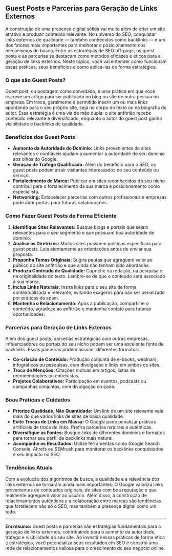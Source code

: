## Guest Posts e Parcerias para Geração de Links Externos

A construção de uma presença digital sólida vai muito além de criar um site atrativo e produzir conteúdo relevante. No universo do SEO, conquistar links externos de qualidade — também conhecidos como backlinks — é um dos fatores mais importantes para melhorar o posicionamento nos mecanismos de busca. Entre as estratégias de SEO off-page, os guest posts e as parcerias se destacam como métodos eficazes e éticos para a geração de links externos. Neste tópico, você vai entender como funcionam essas práticas, seus benefícios e como aplicá-las de forma estratégica.

### O que são Guest Posts?

Guest post, ou postagem como convidado, é uma prática em que você escreve um artigo para ser publicado no blog ou site de outra pessoa ou empresa. Em troca, geralmente é permitido inserir um ou mais links apontando para o seu próprio site, seja no corpo do texto ou na biografia do autor. Essa estratégia é uma via de mão dupla: o site anfitrião recebe conteúdo relevante e diversificado, enquanto o autor do guest post ganha visibilidade e backlinks de qualidade.

### Benefícios dos Guest Posts

- **Aumento da Autoridade do Domínio:** Links provenientes de sites relevantes e confiáveis ajudam a aumentar a autoridade do seu domínio aos olhos do Google.
- **Geração de Tráfego Qualificado:** Além do benefício para o SEO, os guest posts podem atrair visitantes interessados no seu conteúdo ou serviço.
- **Fortalecimento de Marca:** Publicar em sites reconhecidos do seu nicho contribui para o fortalecimento da sua marca e posicionamento como especialista.
- **Networking:** Estabelecer parcerias com outros profissionais e empresas pode abrir portas para futuras colaborações.

### Como Fazer Guest Posts de Forma Eficiente

1. **Identifique Sites Relevantes:** Busque blogs e portais que sejam relevantes para o seu segmento e que possuam boa autoridade de domínio.
2. **Analise as Diretrizes:** Muitos sites possuem políticas específicas para guest posts. Leia atentamente as orientações antes de enviar sua proposta.
3. **Proponha Temas Originais:** Sugira pautas que agreguem valor ao público do site anfitrião e que ainda não tenham sido abordadas.
4. **Produza Conteúdo de Qualidade:** Capriche na redação, na pesquisa e na originalidade do texto. Lembre-se de que o conteúdo será associado à sua marca.
5. **Inclua Links Naturais:** Insira links para o seu site de forma contextualizada e relevante, evitando exageros para não ser penalizado por práticas de spam.
6. **Mantenha o Relacionamento:** Após a publicação, compartilhe o conteúdo, agradeça ao anfitrião e mantenha contato para futuras oportunidades.

### Parcerias para Geração de Links Externos

Além dos guest posts, parcerias estratégicas com outras empresas, influenciadores ou portais do seu nicho podem ser uma excelente fonte de backlinks. Essas parcerias podem assumir diferentes formatos:

- **Co-criação de Conteúdo:** Produção conjunta de e-books, webinars, infográficos ou pesquisas, com divulgação e links em ambos os sites.
- **Troca de Menções:** Citações mútuas em artigos, listas de recomendações ou entrevistas.
- **Projetos Colaborativos:** Participação em eventos, podcasts ou campanhas conjuntas, com divulgação cruzada.

### Boas Práticas e Cuidados

- **Priorize Qualidade, Não Quantidade:** Um link de um site relevante vale mais do que vários links de sites de baixa qualidade.
- **Evite Trocas de Links em Massa:** O Google pode penalizar práticas artificiais de troca de links. Prefira parcerias naturais e autênticas.
- **Diversifique as Fontes:** Busque links de diferentes domínios e formatos para tornar seu perfil de backlinks mais natural.
- **Acompanhe os Resultados:** Utilize ferramentas como Google Search Console, Ahrefs ou SEMrush para monitorar os backlinks conquistados e seu impacto no SEO.

### Tendências Atuais

Com a evolução dos algoritmos de busca, a qualidade e a relevância dos links externos se tornaram ainda mais importantes. O Google valoriza links provenientes de conteúdos originais, de sites com boa reputação e que realmente agreguem valor ao usuário. Além disso, a construção de relacionamentos autênticos e a colaboração entre marcas são tendências que fortalecem não só o SEO, mas também a presença digital como um todo.

---

**Em resumo:** Guest posts e parcerias são estratégias fundamentais para a geração de links externos, contribuindo para o aumento da autoridade, tráfego e visibilidade do seu site. Ao investir nessas práticas de forma ética e estratégica, você potencializa seus resultados em SEO e constrói uma rede de relacionamentos valiosa para o crescimento do seu negócio online.